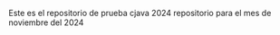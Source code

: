 <hi style="color=red"> Este es el repositorio de prueba cjava 2024 </h1>
repositorio para el mes de noviembre del 2024
